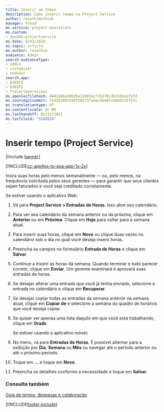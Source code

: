 ```yaml
---
title: Inserir um tempo
description: Como inserir tempo no Project Service
author: revathimuthiah
manager: kfend
ms.service: project-operations
ms.custom:
- dyn365-projectservice
ms.date: 8/03/2018
ms.topic: article
ms.author: revathim
audience: Admin
search.audienceType:
- admin
- customizer
- enduser
search.app:
- D365CE
- D365PS
- ProjectOperations
ms.openlocfilehash: 68424bba30b2be22bb2ec715d70c361585eef6fd
ms.sourcegitcommit: fa32b1893286f20271fa4ec4be8fc68bd135f53c
ms.translationtype: HT
ms.contentlocale: pt-BR
ms.lasthandoff: 02/15/2021
ms.locfileid: "5284524"
---
```

# <a name="enter-time-project-service"></a>Inserir tempo (Project Service)

[!include [banner](../includes/psa-now-project-operations.md)]

[!INCLUDE[cc-applies-to-psa-app-1x-2x](../includes/cc-applies-to-psa-app-1x-2x.md)]

Insira suas horas pelo menos semanalmente — ou, pelo menos, na frequência solicitada pelos seus gerentes — para garantir que seus clientes sejam faturados e você seja creditado corretamente.  
  
 Se estiver usando o aplicativo Web:  
  
1. Vá para **Project Service > Entradas de Horas**. Isso abre seu calendário.  
  
2. Para ver seu calendário da semana anterior ou da próxima, clique em **Anterior** ou em **Próxima**. Clique em **Hoje** para voltar para a semana atual.  
  
3. Para inserir suas horas, clique em **Novo** ou clique duas vezes no calendário sob o dia no qual você deseja inserir horas.  
  
4. Preencha os campos no formulário **Entrada de Horas** e clique em **Salvar**.  
  
5. Continue a inserir as horas da semana. Quando terminar e tudo parecer correto, clique em **Enviar**. Um gerente examinará e aprovará suas entradas de horas.  
  
6. Se desejar alterar uma entrada que você já tenha enviado, selecione a entrada no calendário e clique em **Recuperar**.  
  
7. Se desejar copiar todas as entradas da semana anterior na semana atual, clique em **Copiar de** e selecione a semana do quadro de horários que você deseja copiar.  
  
8. Se quiser ver apenas uma lista daquilo em que você está trabalhando, clique em **Grade**.  
  
   Se estiver usando o aplicativo móvel:  
  
9. No menu, vá para **Entradas de Horas**.     É possível alternar para a exibição por **Dia**, **Semana** ou **Mês** ou navegar até o período anterior ou até o próximo período.  
  
10. Toque em **…** e toque em **Novo**.  
  
11. Preencha os detalhes conforme a necessidade e toque em **Salvar**.  
  
### <a name="see-also"></a>Consulte também  
 [Guia de tempo, despesas e colaboração](../psa/time-expense-collaboration-guide.md)


[!INCLUDE[footer-include](../includes/footer-banner.md)]